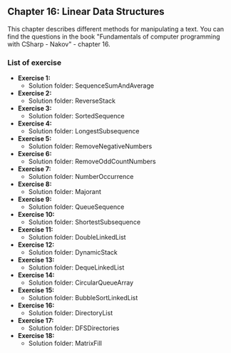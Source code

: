 ## Chapter 16: Linear Data Structures
This chapter describes different methods for manipulating a text.
You can find the questions in the book "Fundamentals of computer programming with CSharp - Nakov" - chapter 16.
### List of exercise
- **Exercise 1:** 
  - Solution folder: SequenceSumAndAverage
- **Exercise 2:** 
  - Solution folder: ReverseStack
- **Exercise 3:** 
  - Solution folder: SortedSequence
- **Exercise 4:** 
  - Solution folder: LongestSubsequence
- **Exercise 5:** 
  - Solution folder: RemoveNegativeNumbers
- **Exercise 6:** 
  - Solution folder: RemoveOddCountNumbers
- **Exercise 7:** 
  - Solution folder: NumberOccurrence
- **Exercise 8:** 
  - Solution folder: Majorant
- **Exercise 9:** 
  - Solution folder: QueueSequence
- **Exercise 10:** 
  - Solution folder: ShortestSubsequence
- **Exercise 11:** 
  - Solution folder: DoubleLinkedList
- **Exercise 12:** 
  - Solution folder: DynamicStack
- **Exercise 13:** 
  - Solution folder: DequeLinkedList
- **Exercise 14:** 
  - Solution folder: CircularQueueArray
- **Exercise 15:** 
  - Solution folder: BubbleSortLinkedList
- **Exercise 16:** 
  - Solution folder: DirectoryList
- **Exercise 17:** 
  - Solution folder: DFSDirectories  
- **Exercise 18:** 
  - Solution folder: MatrixFill
